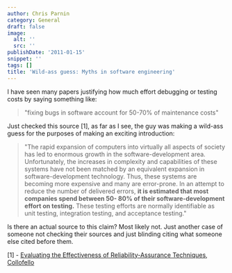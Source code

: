 ```yaml
---
author: Chris Parnin
category: General
draft: false
image:
  alt: ''
  src: ''
publishDate: '2011-01-15'
snippet: ''
tags: []
title: 'Wild-ass guess: Myths in software engineering'
---
```


I have seen many papers justifying how much effort debugging or testing costs by saying something like:

> "fixing bugs in software account for 50-70% of maintenance costs"

Just checked this source [1], as far as I see, the guy was making a wild-ass guess for the purposes of making an exciting introduction:

> "The rapid expansion of computers into virtually all
aspects of society has led to enormous growth in the
software-development area. Unfortunately, the increases
in complexity and capabilities of these systems
have not been matched by an equivalent expansion in
software-development technology. Thus, these systems
are becoming more expensive and many are error-prone.
In an attempt to reduce the number of delivered errors, **it
is estimated that most companies spend between 50-
80% of their software-development effort on testing.**
These testing efforts are normally identifiable as unit
testing, integration testing, and acceptance testing."


Is there an actual source to this claim?
Most likely not.  Just another case of someone not checking their sources and just blinding citing what someone else cited before them.

[1] - [Evaluating the Effectiveness of Reliability-Assurance Techniques, Collofello](http://portal.acm.org/citation.cfm?id=63666.63669)
